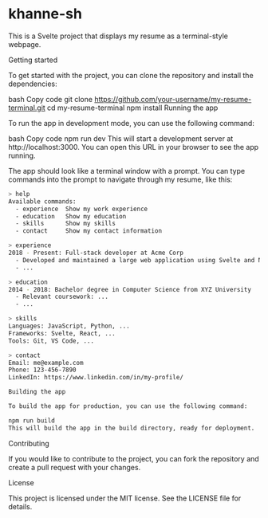 # khanne-sh


This is a Svelte project that displays my resume as a terminal-style webpage.

Getting started

To get started with the project, you can clone the repository and install the dependencies:

bash
Copy code
git clone https://github.com/your-username/my-resume-terminal.git
cd my-resume-terminal
npm install
Running the app

To run the app in development mode, you can use the following command:

bash
Copy code
npm run dev
This will start a development server at http://localhost:3000. You can open this URL in your browser to see the app running.

The app should look like a terminal window with a prompt. You can type commands into the prompt to navigate through my resume, like this:
``` bash
> help
Available commands:
  - experience  Show my work experience
  - education   Show my education
  - skills      Show my skills
  - contact     Show my contact information

> experience
2018 - Present: Full-stack developer at Acme Corp
  - Developed and maintained a large web application using Svelte and Node.js
  - ...

> education
2014 - 2018: Bachelor degree in Computer Science from XYZ University
  - Relevant coursework: ...
  - ...

> skills
Languages: JavaScript, Python, ...
Frameworks: Svelte, React, ...
Tools: Git, VS Code, ...

> contact
Email: me@example.com
Phone: 123-456-7890
LinkedIn: https://www.linkedin.com/in/my-profile/

Building the app

To build the app for production, you can use the following command:

npm run build
This will build the app in the build directory, ready for deployment.
```

Contributing

If you would like to contribute to the project, you can fork the repository and create a pull request with your changes.

License

This project is licensed under the MIT license. See the LICENSE file for details.